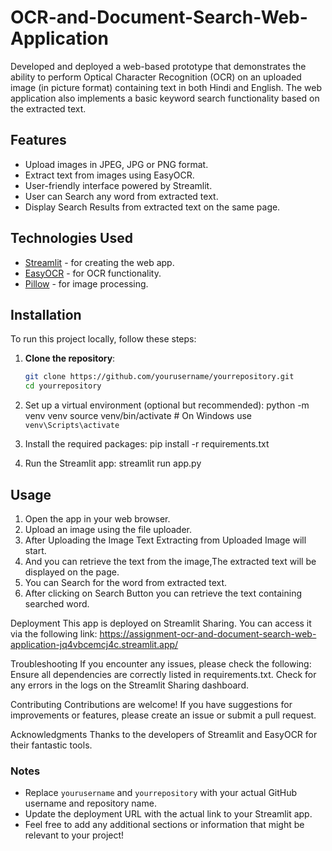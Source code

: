 # OCR-and-Document-Search-Web-Application
Developed and deployed  a web-based prototype that demonstrates the ability to perform Optical Character Recognition (OCR) on an uploaded image (in picture format) containing text in both Hindi and English. The web application also implements a basic keyword search functionality based on the extracted text.

## Features
- Upload images in JPEG, JPG or PNG format.
- Extract text from images using EasyOCR.
- User-friendly interface powered by Streamlit.
- User can Search any word from extracted text.
- Display Search Results from extracted text on the same page.

## Technologies Used

- [Streamlit](https://streamlit.io/) - for creating the web app.
- [EasyOCR](https://github.com/JaidedAI/EasyOCR) - for OCR functionality.
- [Pillow](https://pillow.readthedocs.io/en/stable/) - for image processing.

## Installation

To run this project locally, follow these steps:

1. **Clone the repository**:
   ```bash
   git clone https://github.com/yourusername/yourrepository.git
   cd yourrepository

2. Set up a virtual environment (optional but recommended):
    python -m venv venv
    source venv/bin/activate  # On Windows use `venv\Scripts\activate`

3. Install the required packages:
    pip install -r requirements.txt

4. Run the Streamlit app:
    streamlit run app.py

## Usage
1. Open the app in your web browser.
2. Upload an image using the file uploader.
3. After Uploading the Image Text Extracting from Uploaded Image will start. 
4. And you can retrieve the text from the image,The extracted text will be displayed on the page.
5. You can Search for the word from extracted text.
6. After clicking on Search Button you can retrieve the text containing searched word.

Deployment
This app is deployed on Streamlit Sharing. You can access it via the following link: https://assignment-ocr-and-document-search-web-application-jq4vbcemcj4c.streamlit.app/

Troubleshooting
If you encounter any issues, please check the following:
    Ensure all dependencies are correctly listed in requirements.txt.
    Check for any errors in the logs on the Streamlit Sharing dashboard.

Contributing
    Contributions are welcome! If you have suggestions for improvements or features, 
    please create an issue or submit a pull request.

Acknowledgments
    Thanks to the developers of Streamlit and EasyOCR for their fantastic tools.

### Notes

- Replace `yourusername` and `yourrepository` with your actual GitHub username and repository name.
- Update the deployment URL with the actual link to your Streamlit app.
- Feel free to add any additional sections or information that might be relevant to your project!


